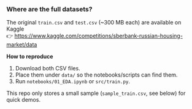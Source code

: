 ### Where are the full datasets?

The original `train.csv` and `test.csv` (~300 MB each) are available on Kaggle  
👉  https://www.kaggle.com/competitions/sberbank-russian-housing-market/data

**How to reproduce**  
1. Download both CSV files.  
2. Place them under `data/` so the notebooks/scripts can find them.  
3. Run `notebooks/01_EDA.ipynb` or `src/train.py`.

This repo only stores a small sample (`sample_train.csv`, see below) for quick demos.
